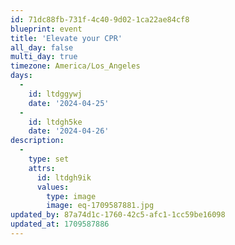 ```yaml
---
id: 71dc88fb-731f-4c40-9d02-1ca22ae84cf8
blueprint: event
title: 'Elevate your CPR'
all_day: false
multi_day: true
timezone: America/Los_Angeles
days:
  -
    id: ltdggywj
    date: '2024-04-25'
  -
    id: ltdgh5ke
    date: '2024-04-26'
description:
  -
    type: set
    attrs:
      id: ltdgh9ik
      values:
        type: image
        image: eq-1709587881.jpg
updated_by: 87a74d1c-1760-42c5-afc1-1cc59be16098
updated_at: 1709587886
---
```

